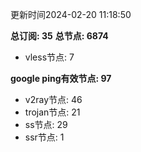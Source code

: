 更新时间2024-02-20 11:18:50

**总订阅: 35**
**总节点: 6874**
- vless节点: 7

**google ping有效节点: 97**
- v2ray节点: 46
- trojan节点: 21
- ss节点: 29
- ssr节点: 1
